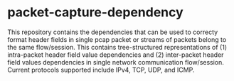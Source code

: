 # packet-capture-dependency
This repository contains the dependencies that can be used to correcty format header fields in single pcap packet or streams of packets belong to the same flow/session.
This contains tree-structured representations of (1) intra-packet header field value dependencies and (2) inter-packet header field values dependencies in single network communication flow/session.
Current protocols supported include IPv4, TCP, UDP, and ICMP.
